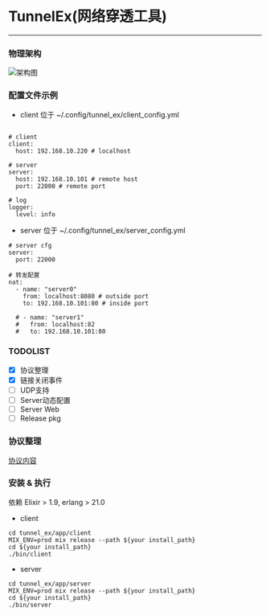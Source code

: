 # TunnelEx(网络穿透工具)

--------------

### 物理架构

![架构图](https://gitlab.jiliguala.com/alex_wan/tunnel_ex/raw/master/media/structure.png)


### 配置文件示例

- client 位于 ~/.config/tunnel_ex/client_config.yml

```

# client
client:
  host: 192.168.10.220 # localhost

# server
server:
  host: 192.168.10.101 # remote host
  port: 22000 # remote port

# log
logger:
  level: info
```

- server 位于 ~/.config/tunnel_ex/server_config.yml

```
# server cfg
server:
  port: 22000

# 转发配置
nat:
  - name: "server0"
    from: localhost:8080 # outside port
    to: 192.168.10.101:80 # inside port

  # - name: "server1"
  #   from: localhost:82
  #   to: 192.168.10.101:80

```

### TODOLIST

- [x] 协议整理
- [x] 链接关闭事件
- [ ] UDP支持
- [ ] Server动态配置
- [ ] Server Web
- [ ] Release pkg

### 协议整理

  [协议内容](https://gitlab.jiliguala.com/alex_wan/tunnel_ex/blob/master/apps/common/lib/protocal.ex)


### 安装 & 执行

依赖 Elixir > 1.9, erlang > 21.0

- client
```
cd tunnel_ex/app/client
MIX_ENV=prod mix release --path ${your install_path}
cd ${your install_path}
./bin/client
```

- server
```
cd tunnel_ex/app/server
MIX_ENV=prod mix release --path ${your install_path}
cd ${your install_path}
./bin/server
```